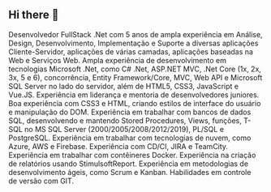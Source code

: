 ## Hi there 👋
Desenvolvedor FullStack .Net com 5 anos de ampla experiência em Análise, Design, Desenvolvimento, Implementação e Suporte a diversas aplicações Cliente-Servidor, aplicações de várias camadas, aplicações baseadas na Web e Serviços Web.
Ampla experiência de desenvolvimento em tecnologias Microsoft .Net, como C# .Net, ASP.NET MVC, .Net Core (1x, 2x, 3x, 5 e 6), concorrência, Entity Framework/Core, MVC, Web API e Microsoft SQL Server no lado do servidor, além de HTML5, CSS3, JavaScript e Vue.JS.
Experiência em liderança e mentoria de desenvolvedores juniores. 
Boa experiência com CSS3 e HTML, criando estilos de interface do usuário e manipulação do DOM.
Experiência em trabalhar com bancos de dados SQL, desenvolvendo e mantendo Stored Procedures, Views, funções, T-SQL no MS SQL Server (2000/2005/2008/2012/2019), PL/SQL e PostgreSQL.
Experiência em trabalhar com tecnologias de nuvem, como Azure, AWS e Firebase. 
Experiência com CD/CI, JIRA e TeamCity.
Experiência em trabalhar com contêineres Docker.
Experiência na criação de relatórios usando StimulsoftReport.
Experiência em metodologias de desenvolvimento ágeis, como Scrum e Kanban. 
Habilidades em controle de versão com GIT.
